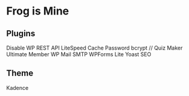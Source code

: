 # Frog is Mine

## Plugins

Disable WP REST API
LiteSpeed Cache
Password bcrypt
// Quiz Maker
Ultimate Member
WP Mail SMTP
WPForms Lite
Yoast SEO

## Theme

Kadence
